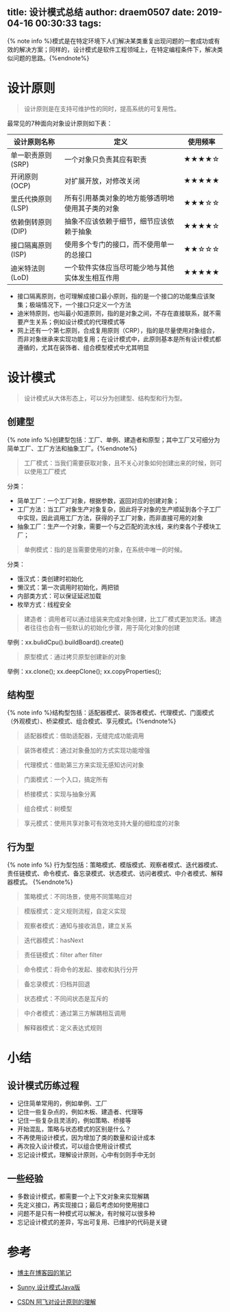 title: 设计模式总结
author: draem0507
date: 2019-04-16 00:30:33
tags:
---
{% note info %}模式是在特定环境下人们解决某类重复出现问题的一套成功或有效的解决方案；同样的，设计模式是软件工程领域上，在特定编程条件下，解决类似问题的思路。{%endnote%}


# 设计原则

>设计原则是在支持可维护性的同时，提高系统的可复用性。

最常见的7种面向对象设计原则如下表：

| 设计原则名称 | 定义 | 使用频率 |
| ------ | ------ | ------ |
| 单一职责原则 (SRP) | 一个对象只负责其应有职责 | ★★★★☆ |
| 开闭原则 (OCP) | 对扩展开放，对修改关闭 | ★★★★★ |
|里氏代换原则 (LSP) | 所有引用基类对象的地方能够透明地使用其子类的对象 | ★★★☆☆ |
| 依赖倒转原则 (DIP) | 抽象不应该依赖于细节，细节应该依赖于抽象| ★★★★☆ |
| 接口隔离原则 (ISP) | 使用多个专门的接口，而不使用单一的总接口 | ★★☆☆☆ |
| 迪米特法则  (LoD) | 一个软件实体应当尽可能少地与其他实体发生相互作用 | ★★★★★ |

* 接口隔离原则，也可理解成接口最小原则，指的是一个接口的功能集应该聚集；极端情况下，一个接口只定义一个方法
* 迪米特原则，也叫最小知道原则，指的是对象之间，不存在直接联系，就不需要产生关系；例如设计模式的代理模式等
* 网上还有一个第七原则，合成复用原则（CRP），指的是尽量使用对象组合，而非对象继承来实现功能复用；在设计模式中，此原则基本是所有设计模式都遵循的，尤其在装饰者、组合模型模式中尤其明显


# 设计模式
> 设计模式从大体形态上，可以分为创建型、结构型和行为型。


## 创建型
{% note info %}创建型包括：工厂、单例、建造者和原型；其中工厂又可细分为简单工厂、工厂方法和抽象工厂。{%endnote%}

>工厂模式：当我们需要获取对象，且不关心对象如何创建出来的时候，则可以使用工厂模式

分类：
* 简单工厂：一个工厂对象，根据参数，返回对应的创建对象；
* 工厂方法：当工厂对象生产对象复杂，因此将子对象的生产顺延到各个子工厂中实现，因此调用工厂方法，获得的子工厂对象，而非直接可用的对象
* 抽象工厂：生产一个对象，需要一个与之匹配的流水线，来约束各个子模块工厂；

> 单例模式：指的是当需要使用的对象，在系统中唯一的时候。

分类：
* 饿汉式：类创建时初始化
* 懒汉式：第一次调用时初始化，两把锁
* 内部类方式：可以保证延迟加载
* 枚举方式：线程安全

> 建造者：调用者可以通过组装来完成对象创建，比工厂模式更加灵活。建造者往往也会有一些默认的初始化步骤，用于简化对象的创建

举例：xx.bulidCpu().buildBoard().create()


> 原型模式：通过拷贝原型创建新的对象

举例：xx.clone();   xx.deepClone(); xx.copyProperties();


## 结构型
{% note info %}结构型包括：适配器模式、装饰者模式、代理模式、门面模式（外观模式）、桥梁模式、组合模式、享元模式。{%endnote%}

>适配器模式：借助适配器，无缝完成功能调用

>装饰者模式：通过对象叠加的方式实现功能增强

>代理模式：借助第三方来实现无感知访问对象

>门面模式：一个入口，搞定所有

>桥接模式：实现与抽象分离

>组合模式：树模型

>享元模式：使用共享对象可有效地支持大量的细粒度的对象


## 行为型
{% note info %}
行为型包括：策略模式、模版模式、观察者模式、迭代器模式、责任链模式、命令模式、备忘录模式、状态模式、访问者模式、中介者模式、解释器模式。
{%endnote%}

>策略模式：不同场景，使用不同策略应对

>模版模式：定义规则流程，自定义实现

>观察者模式：通知与接收消息，建立关系

>迭代器模式：hasNext

>责任链模式：filter after filter

>命令模式：将命令的发起、接收和执行分开

>备忘录模式：归档并回退

>状态模式：不同间状态是互斥的

>中介者模式：通过第三方解耦相互调用

>解释器模式：定义表达式规则

# 小结

## 设计模式历练过程
* 记住简单常用的，例如单例、工厂
* 记住一些复杂点的，例如木板、建造者、代理等
* 记住一些复杂且灵活的，例如策略、桥接等
* 开始混乱，策略与状态模式的区别是什么？
* 不再使用设计模式，因为增加了类的数量和设计成本
* 再次投入设计模式，可以组合使用设计模式
* 忘记设计模式，理解设计原则，心中有剑则手中无剑

## 一些经验
* 多数设计模式，都需要一个上下文对象来实现解耦
* 先定义接口，再实现接口；最后考虑如何使用接口
* 问题不是只有一种模式可以解决，有时候可以很多种
* 忘记设计模式的差异，写出可复用、已维护的代码是关键


# 参考
* [博主在博客园的笔记](https://www.cnblogs.com/draem0507/category/587196.html)
* [Sunny 设计模式Java版](https://gof.quanke.name/)

* [CSDN 阿飞对设计原则的理解](https://blog.csdn.net/afei__/article/details/80412746)










